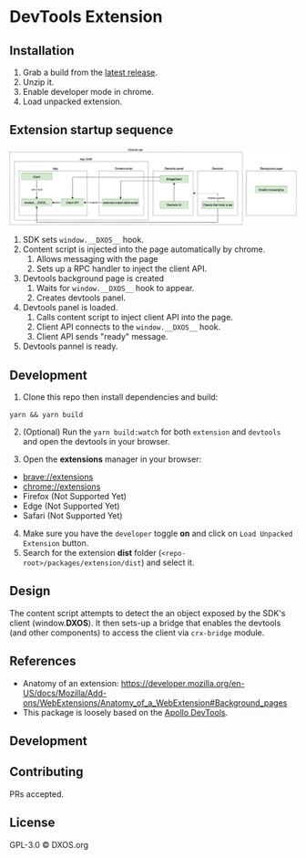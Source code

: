 # DevTools Extension

## Installation

1. Grab a build from the [latest release](https://github.com/dxos/sdk/releases).
1. Unzip it.
1. Enable developer mode in chrome.
1. Load unpacked extension.

## Extension startup sequence

<img src="docs/extension.png">

1. SDK sets `window.__DXOS__` hook.
1. Content script is injected into the page automatically by chrome.
    1. Allows messaging with the page
    1. Sets up a RPC handler to inject the client API.
1. Devtools background page is created
    1. Waits for `window.__DXOS__` hook to appear.
    1. Creates devtools panel.
1. Devtools panel is loaded.
    1. Calls content script to inject client API into the page.
    1. Client API connects to the `window.__DXOS__` hook.
    1. Client API sends "ready" message.
1. Devtools pannel is ready.

## Development

1. Clone this repo then install dependencies and build:

```
yarn && yarn build
```

2. (Optional) Run the `yarn build:watch` for both `extension` and `devtools` and open the devtools in your browser.

3. Open the __extensions__ manager in your browser: 

- [brave://extensions](brave://extensions)
- [chrome://extensions](chrome://extensions)
- Firefox (Not Supported Yet)
- Edge (Not Supported Yet)
- Safari (Not Supported Yet)

4. Make sure you have the `developer` toggle __on__ and click on `Load Unpacked Extension` button.
5. Search for the extension __dist__ folder (`<repo-root>/packages/extension/dist`) and select it.

## Design

The content script attempts to detect the an object exposed by the SDK's client (window.__DXOS__).
It then sets-up a bridge that enables the devtools (and other components) to access the client via `crx-bridge` module.

## References

- Anatomy of an extension: https://developer.mozilla.org/en-US/docs/Mozilla/Add-ons/WebExtensions/Anatomy_of_a_WebExtension#Background_pages
- This package is loosely based on the [Apollo DevTools](https://github.com/apollographql/apollo-client-devtools).

## Development



## Contributing

PRs accepted.

## License

GPL-3.0 © DXOS.org
